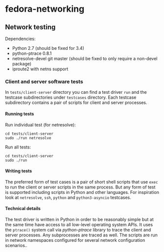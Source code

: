 # fedora-networking

## Network testing

Dependencies:

 * Python 2.7 (should be fixed for 3.4)
 * python-ptrace 0.8.1
 * netresolve-devel git master (should be fixed to only require a non-devel package)
 * iproute2 with netns support

### Client and server software tests

In `tests/client-server` directory you can find a test driver `run` and
the testcase subdirectories under `testcases` directory. Each testcase
subdirectory contains a pair of scripts for client and server
processes.

#### Running tests

Run individual test (for netresolve):

    cd tests/client-server
    sudo ./run netresolve

Run all tests:

    cd tests/client-server
    sudo ./run

#### Writing tests

The preferred form of test cases is a pair of short shell scripts that
use `exec` to run the client or server scripts in the same process. But
any form of test is supported including scripts in Python and other
languages. For inspiration look at `netresolve`, `ssh`, `python` and
`python3-asyncio` testcases.

#### Technical details

The test driver is written in Python in order to be reasonably simple
but at the same time have access to all low-level operating system
APIs. It uses the `ptrace()` system call via *python-ptrace* library
to trace the client and server processes. Any subprocesses are traced
as well. The scripts are run in network namespaces configured for
several network configuration scenarios..
